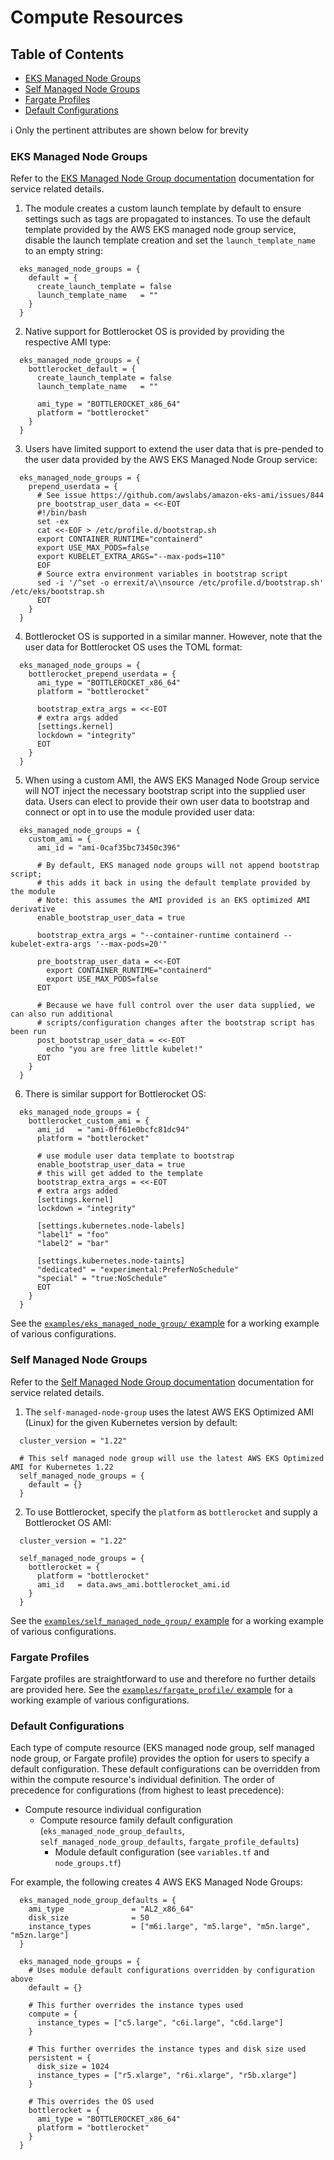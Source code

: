 # Compute Resources

## Table of Contents

- [EKS Managed Node Groups](https://github.com/terraform-aws-modules/terraform-aws-eks/blob/master/docs/compute_resources.md#eks-managed-node-groups)
- [Self Managed Node Groups](https://github.com/terraform-aws-modules/terraform-aws-eks/blob/master/docs/compute_resources.md#self-managed-node-groups)
- [Fargate Profiles](https://github.com/terraform-aws-modules/terraform-aws-eks/blob/master/docs/compute_resources.md#fargate-profiles)
- [Default Configurations](https://github.com/terraform-aws-modules/terraform-aws-eks/blob/master/docs/compute_resources.md#default-configurations)

ℹ️ Only the pertinent attributes are shown below for brevity

### EKS Managed Node Groups

Refer to the [EKS Managed Node Group documentation](https://docs.aws.amazon.com/eks/latest/userguide/managed-node-groups.html) documentation for service related details.

1. The module creates a custom launch template by default to ensure settings such as tags are propagated to instances. To use the default template provided by the AWS EKS managed node group service, disable the launch template creation and set the `launch_template_name` to an empty string:

```hcl
  eks_managed_node_groups = {
    default = {
      create_launch_template = false
      launch_template_name   = ""
    }
  }
```

2. Native support for Bottlerocket OS is provided by providing the respective AMI type:

```hcl
  eks_managed_node_groups = {
    bottlerocket_default = {
      create_launch_template = false
      launch_template_name   = ""

      ami_type = "BOTTLEROCKET_x86_64"
      platform = "bottlerocket"
    }
  }
```

3. Users have limited support to extend the user data that is pre-pended to the user data provided by the AWS EKS Managed Node Group service:

```hcl
  eks_managed_node_groups = {
    prepend_userdata = {
      # See issue https://github.com/awslabs/amazon-eks-ami/issues/844
      pre_bootstrap_user_data = <<-EOT
      #!/bin/bash
      set -ex
      cat <<-EOF > /etc/profile.d/bootstrap.sh
      export CONTAINER_RUNTIME="containerd"
      export USE_MAX_PODS=false
      export KUBELET_EXTRA_ARGS="--max-pods=110"
      EOF
      # Source extra environment variables in bootstrap script
      sed -i '/^set -o errexit/a\\nsource /etc/profile.d/bootstrap.sh' /etc/eks/bootstrap.sh
      EOT
    }
  }
```

4. Bottlerocket OS is supported in a similar manner. However, note that the user data for Bottlerocket OS uses the TOML format:

```hcl
  eks_managed_node_groups = {
    bottlerocket_prepend_userdata = {
      ami_type = "BOTTLEROCKET_x86_64"
      platform = "bottlerocket"

      bootstrap_extra_args = <<-EOT
      # extra args added
      [settings.kernel]
      lockdown = "integrity"
      EOT
    }
  }
```

5. When using a custom AMI, the AWS EKS Managed Node Group service will NOT inject the necessary bootstrap script into the supplied user data. Users can elect to provide their own user data to bootstrap and connect or opt in to use the module provided user data:

```hcl
  eks_managed_node_groups = {
    custom_ami = {
      ami_id = "ami-0caf35bc73450c396"

      # By default, EKS managed node groups will not append bootstrap script;
      # this adds it back in using the default template provided by the module
      # Note: this assumes the AMI provided is an EKS optimized AMI derivative
      enable_bootstrap_user_data = true

      bootstrap_extra_args = "--container-runtime containerd --kubelet-extra-args '--max-pods=20'"

      pre_bootstrap_user_data = <<-EOT
        export CONTAINER_RUNTIME="containerd"
        export USE_MAX_PODS=false
      EOT

      # Because we have full control over the user data supplied, we can also run additional
      # scripts/configuration changes after the bootstrap script has been run
      post_bootstrap_user_data = <<-EOT
        echo "you are free little kubelet!"
      EOT
    }
  }
```

6. There is similar support for Bottlerocket OS:

```hcl
  eks_managed_node_groups = {
    bottlerocket_custom_ami = {
      ami_id   = "ami-0ff61e0bcfc81dc94"
      platform = "bottlerocket"

      # use module user data template to bootstrap
      enable_bootstrap_user_data = true
      # this will get added to the template
      bootstrap_extra_args = <<-EOT
      # extra args added
      [settings.kernel]
      lockdown = "integrity"

      [settings.kubernetes.node-labels]
      "label1" = "foo"
      "label2" = "bar"

      [settings.kubernetes.node-taints]
      "dedicated" = "experimental:PreferNoSchedule"
      "special" = "true:NoSchedule"
      EOT
    }
  }
```

See the [`examples/eks_managed_node_group/` example](https://github.com/terraform-aws-modules/terraform-aws-eks/tree/master/examples/eks_managed_node_group) for a working example of various configurations.

### Self Managed Node Groups

Refer to the [Self Managed Node Group documentation](https://docs.aws.amazon.com/eks/latest/userguide/worker.html) documentation for service related details.

1. The `self-managed-node-group` uses the latest AWS EKS Optimized AMI (Linux) for the given Kubernetes version by default:

```hcl
  cluster_version = "1.22"

  # This self managed node group will use the latest AWS EKS Optimized AMI for Kubernetes 1.22
  self_managed_node_groups = {
    default = {}
  }
```

2. To use Bottlerocket, specify the `platform` as `bottlerocket` and supply a Bottlerocket OS AMI:

```hcl
  cluster_version = "1.22"

  self_managed_node_groups = {
    bottlerocket = {
      platform = "bottlerocket"
      ami_id   = data.aws_ami.bottlerocket_ami.id
    }
  }
```

See the [`examples/self_managed_node_group/` example](https://github.com/terraform-aws-modules/terraform-aws-eks/tree/master/examples/self_managed_node_group) for a working example of various configurations.

### Fargate Profiles

Fargate profiles are straightforward to use and therefore no further details are provided here. See the [`examples/fargate_profile/` example](https://github.com/terraform-aws-modules/terraform-aws-eks/tree/master/examples/fargate_profile) for a working example of various configurations.

### Default Configurations

Each type of compute resource (EKS managed node group, self managed node group, or Fargate profile) provides the option for users to specify a default configuration. These default configurations can be overridden from within the compute resource's individual definition. The order of precedence for configurations (from highest to least precedence):

- Compute resource individual configuration
  - Compute resource family default configuration (`eks_managed_node_group_defaults`, `self_managed_node_group_defaults`, `fargate_profile_defaults`)
    - Module default configuration (see `variables.tf` and `node_groups.tf`)

For example, the following creates 4 AWS EKS Managed Node Groups:

```hcl
  eks_managed_node_group_defaults = {
    ami_type               = "AL2_x86_64"
    disk_size              = 50
    instance_types         = ["m6i.large", "m5.large", "m5n.large", "m5zn.large"]
  }

  eks_managed_node_groups = {
    # Uses module default configurations overridden by configuration above
    default = {}

    # This further overrides the instance types used
    compute = {
      instance_types = ["c5.large", "c6i.large", "c6d.large"]
    }

    # This further overrides the instance types and disk size used
    persistent = {
      disk_size = 1024
      instance_types = ["r5.xlarge", "r6i.xlarge", "r5b.xlarge"]
    }

    # This overrides the OS used
    bottlerocket = {
      ami_type = "BOTTLEROCKET_x86_64"
      platform = "bottlerocket"
    }
  }
```
